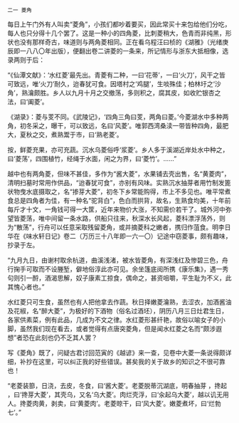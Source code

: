     二一 菱角 

   每日上午门外有人叫卖“菱角”，小孩们都吵着要买，因此常买十来包给他们分吃，每人也只分得十几个罢了。这是一种小的四角菱，比刺菱稍大，色青而非纯黑，形状也没有那样奇古，味道则与两角菱相同。正在看乌程汪曰桢的《湖雅》（光绪庚辰即一八八〇年出版），便翻出卷二讲菱的一条来，所记情形与浙东大抵相像，选录两则于后：

   “《仙潭文献》：‘水红菱’最先出。青菱有二种，一曰‘花蒂’，一曰‘火刀’，风干之皆可致远，唯‘火刀’耐久，迨春犹可食。因塔村之‘鸡腿’，生啖殊佳；柏林圩之‘沙角’，熟瀹颇胜。乡人以九月十月之交撤荡，多则积之，腐其皮，如收贮银杏之法，曰‘阖菱’。

   《湖录》：菱与芰不同。《武陵记》，‘四角三角曰芰，两角曰菱。’今菱湖水中多种两角，初冬采之，曝干，可以致远，名曰‘风菱’。唯郭西湾桑渎一带皆种四角，最肥大，夏秋之交，煮熟鬻于市，曰‘熟老菱’。

   按，鲜菱充果，亦可充蔬。沉水乌菱俗呼‘浆菱’。乡人多于溪湖近岸处水中种之，曰‘菱荡’，四围植竹，经绳于水面，闲之为界，曰‘菱竹’。……”

   越中也有两角菱，但味不甚佳，多作为“酱大菱”，水果铺去壳出售，名“黄菱肉”，清明扫墓时常用作供品，“迨春犹可食”，亦别有风味。实熟沉水抽芽者用竹制发篦状物曳水底摄取之，名“掺芽大菱”，初冬下乡常能购得，市上不多见也。唯平常煮食总是四角者为佳，有一种名“驼背白”，色白而拱背，故名，生熟食均美，十年前每斤才十文，一角钱可得一大筐，近年来物价大涨，不知需价若干了。城外河中弥望皆菱荡，唯中间留一条水路，供船只往来，秋深水长风起，菱科漂浮荡外，则为“散荡”，行舟可以任意采取残留菱角，或并摘菱科之嫩者，携归作菹食。明李日华在《味水轩日记》卷二（万历三十八年即一六一〇）记途中窃菱事，颇有趣味，抄录于左。

   “九月九日，由谢村取余杭道，曲溪浅渚，被水皆菱角，有深浅红及惨碧三色，舟行掬手可取而不设塍堑，僻地俗淳此亦可见。余坐篷底阅所携《康乐集》，遇一秀句则引一酹，酒渴思解，奴子康素工掠食，偶命之，甚资咀嚼，平生耻为不义，此其愧心者也。”

   水红菱只可生食，虽然也有人把他拿去作蔬。秋日择嫩菱瀹熟，去涩衣，加酒酱油及花椒，名“醉大菱”，为极好的下酒物（俗名过酒坯），阴历八月三日灶君生日，各家供素菜，例有此品，几成为不文之律。水红菱形甚纤艳，故俗以喻女子的小脚，虽然我们现在看去，或者觉得有点唐突菱角，但是闻水红菱之名而“颇涉遐想”者恐在此刻也仍不乏其人罢？

   写《菱角》既了，问疑古君讨回范寅的《越谚》来一查，见卷中大菱一条说得颇详细，补抄在这里，可以纠正我的好些错误。甚矣我的关于故乡的知识之不很可靠也！

   “老菱装篰，日浇，去皮，冬食，曰‘酱大菱’。老菱脱蒂沉湖底，明春抽芽 ，搀起 ，曰‘搀芽大菱’，其壳乌，又名‘乌大菱’。肉烂壳浮，曰‘汆起乌大菱’，越以讥无用人。搀菱肉黄，剥卖，曰‘黄菱肉’。老菱晾干，曰‘风大菱’。嫩菱煮坏，曰‘烂勃七’。”

